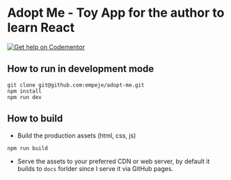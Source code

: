 # Adopt Me - Toy App for the author to learn React

[![Get help on Codementor](https://cdn.codementor.io/badges/get_help_github.svg)](https://www.codementor.io/amappuji?utm_source=github&utm_medium=button&utm_term=amappuji&utm_campaign=github)

## How to run in development mode

```
git clone git@github.com:empeje/adopt-me.git
npm install
npm run dev
```

## How to build

* Build the production assets (html, css, js)

```
npm run build
```

* Serve the assets to your preferred CDN or web server, by default it builds to `docs` forlder since I serve it via GitHub pages.
